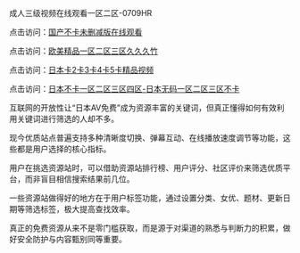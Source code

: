 成人三级视频在线观看一区二区-0709HR

点击访问：<a href="https://heiliaoow5kzm.pages.dev">国产不卡未删减版在线观看</a>

点击访问：<a href="https://heiliaoxwd5i8.pages.dev">欧美精品一区二区三区久久久竹</a>

点击访问：<a href="https://heiliaoll4qsx.pages.dev">日本卡2卡3卡4卡5卡精品视频</a>

点击访问：<a href="https://heiliaozj3tjd.pages.dev">日本不卡一区二区三区四区-日本无码一区二区三区不卡</a>



互联网的开放性让“日本AV免费”成为资源丰富的关键词，但真正懂得如何有效利用关键词进行筛选的人却不多。

现今优质站点普遍支持多种清晰度切换、弹幕互动、在线播放速度调节等功能，这些都是用户选择的核心指标。

用户在挑选资源站时，可以借助资源站排行榜、用户评分、社区评价来筛选优质平台，而非盲目相信搜索结果前几位。

一些资源站做得好的地方在于用户标签功能，通过设置分类、女优、题材、更新日期等筛选标签，极大提高查找效率。

真正的免费资源从来不是零门槛获取，而是源于对渠道的熟悉与判断力的积累，做好安全防护与内容甄别同等重要。


<span style="display:none;">[Canonical link](  ）</span>
